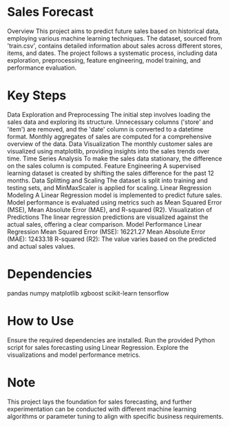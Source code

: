 # Sales Forecast
Overview
This project aims to predict future sales based on historical data, employing various machine learning techniques. The dataset, sourced from 'train.csv', contains detailed information about sales across different stores, items, and dates. The project follows a systematic process, including data exploration, preprocessing, feature engineering, model training, and performance evaluation.

# Key Steps
Data Exploration and Preprocessing
The initial step involves loading the sales data and exploring its structure.
Unnecessary columns ('store' and 'item') are removed, and the 'date' column is converted to a datetime format.
Monthly aggregates of sales are computed for a comprehensive overview of the data.
Data Visualization
The monthly customer sales are visualized using matplotlib, providing insights into the sales trends over time.
Time Series Analysis
To make the sales data stationary, the difference on the sales column is computed.
Feature Engineering
A supervised learning dataset is created by shifting the sales difference for the past 12 months.
Data Splitting and Scaling
The dataset is split into training and testing sets, and MinMaxScaler is applied for scaling.
Linear Regression Modeling
A Linear Regression model is implemented to predict future sales.
Model performance is evaluated using metrics such as Mean Squared Error (MSE), Mean Absolute Error (MAE), and R-squared (R2).
Visualization of Predictions
The linear regression predictions are visualized against the actual sales, offering a clear comparison.
Model Performance
Linear Regression
Mean Squared Error (MSE): 16221.27
Mean Absolute Error (MAE): 12433.18
R-squared (R2): The value varies based on the predicted and actual sales values.
# Dependencies
pandas
numpy
matplotlib
xgboost
scikit-learn
tensorflow
# How to Use
Ensure the required dependencies are installed.
Run the provided Python script for sales forecasting using Linear Regression.
Explore the visualizations and model performance metrics.
# Note
This project lays the foundation for sales forecasting, and further experimentation can be conducted with different machine learning algorithms or parameter tuning to align with specific business requirements.
